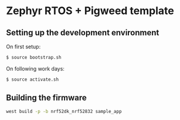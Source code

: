 # Zephyr RTOS + Pigweed template

## Setting up the development environment

On first setup:
```bash
$ source bootstrap.sh
```

On following work days:
```bash
$ source activate.sh
```

## Building the firmware

```bash
west build -p -b nrf52dk_nrf52832 sample_app
```
